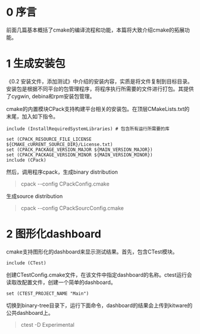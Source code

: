 # 0 序言
前面几篇基本概括了cmake的编译流程和功能，本篇将大致介绍cmake的拓展功能。

# 1 生成安装包
《0.2 安装文件，添加测试》中介绍的安装内容，实质是将文件复制到目标目录。安装包是根据不同平台的包管理程序，将程序执行所需要的文件进行打包。其提供了cygwin, debina和rpm安装包管理。

cmake的内置模块CPack支持构建平台相关的安装包。在顶层CMakeLists.txt的末尾，加入如下指令。

```
include (InstallRequiredSystemLibraries) # 包含所有运行所需要的库

set (CPACK_RESOURCE_FILE_LICENSE ${CMAKE_cURRENT_SOURCE_DIR}/License.txt)
set (CPACK_PACKAGE_VERSION_MAJOR ${MAIN_VERSION_MAJOR})
set (CPACK_PACKAGE_VERSION_MINOR ${MAIN_VERSION_MINOR})
include (CPack)
```

然后，调用程序cpack，生成binary distribution
> cpack --config CPackConfig.cmake


生成source distribution
> cpack --config CPackSourcConfig.cmake

# 2 图形化dashboard
cmake支持图形化的dashboard来显示测试结果。首先，包含CTest模块。

```
include (CTest)
```

创建CTestConfig.cmake文件，在该文件中指定dashboard的名称。ctest运行会读取改配置文件，创建一个简单的dashboard。
```
set (CTEST_PROJECT_NAME "Main")
```

切换到binary-tree目录下，运行下面命令，dashboard的结果会上传到kitware的公共dashboard上。
> ctest -D Experimental
